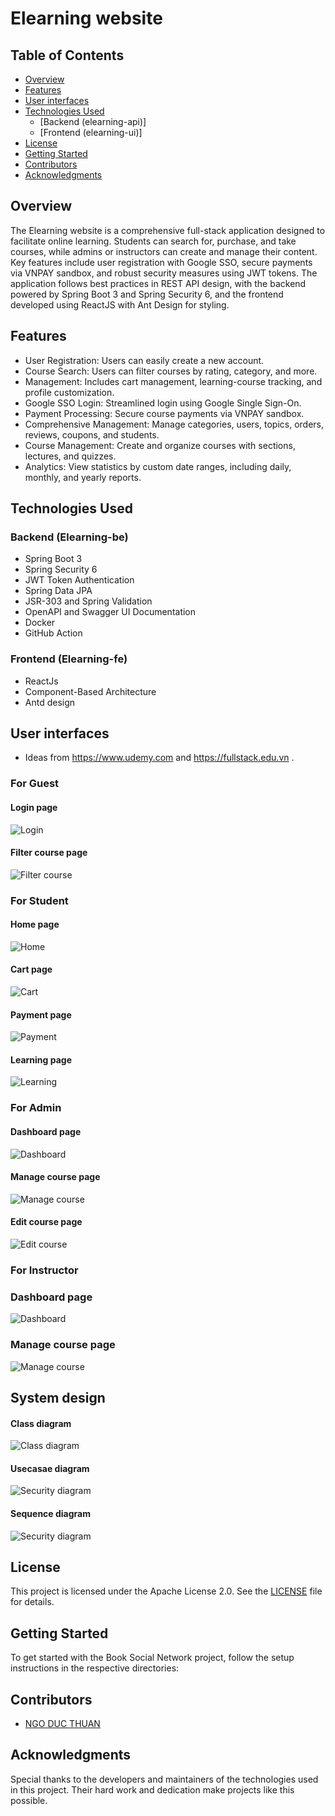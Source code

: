 # Elearning website

## Table of Contents

- [Overview](#overview)
- [Features](#features)
- [User interfaces](#features)
- [Technologies Used](#technologies-used)
    - [Backend (elearning-api)]
    - [Frontend (elearning-ui)]
- [License](#license)
- [Getting Started](#getting-started)
- [Contributors](#contributors)
- [Acknowledgments](#acknowledgments)

## Overview

The Elearning website is a comprehensive full-stack application designed to facilitate online learning. Students can search for, purchase, and take courses, while admins or instructors can create and manage their content. Key features include user registration with Google SSO, secure payments via VNPAY sandbox, and robust security measures using JWT tokens. The application follows best practices in REST API design, with the backend powered by Spring Boot 3 and Spring Security 6, and the frontend developed using ReactJS with Ant Design for styling.

## Features
- User Registration: Users can easily create a new account.
- Course Search: Users can filter courses by rating, category, and more.
- Management: Includes cart management, learning-course tracking, and profile customization.
- Google SSO Login: Streamlined login using Google Single Sign-On.
- Payment Processing: Secure course payments via VNPAY sandbox.
- Comprehensive Management: Manage categories, users, topics, orders, reviews, coupons, and students.
- Course Management: Create and organize courses with sections, lectures, and quizzes.
- Analytics: View statistics by custom date ranges, including daily, monthly, and yearly reports.

## Technologies Used

### Backend (Elearning-be)

- Spring Boot 3
- Spring Security 6
- JWT Token Authentication
- Spring Data JPA
- JSR-303 and Spring Validation
- OpenAPI and Swagger UI Documentation
- Docker
- GitHub Action

### Frontend (Elearning-fe)

- ReactJs
- Component-Based Architecture
- Antd design

## User interfaces
- Ideas from https://www.udemy.com and https://fullstack.edu.vn .
### For Guest

#### Login page
![Login](screenshots/guess/login.png)

#### Filter course page
![Filter course](screenshots/guess/filter-course.png)


### For Student

#### Home page
![Home](screenshots/student/home.png)

#### Cart page
![Cart](screenshots/student/cart.png)

#### Payment page
![Payment](screenshots/student/payment.png)

#### Learning page
![Learning](screenshots/student/learning-course.png)

### For Admin 

#### Dashboard page
![Dashboard](screenshots/admin/dashboard.png)

#### Manage course page
![Manage course](screenshots/admin/manage-course-admin.png)

#### Edit course page
![Edit course](screenshots/admin/couse-edit.png)


### For Instructor

### Dashboard page 
![Dashboard](screenshots/instructor/dashboard-instructor.png)

### Manage course page
![Manage course](screenshots/instructor/manage-course-instructor.png)


## System design

#### Class diagram
![Class diagram](screenshots/class-diagram.drawio.svg)

#### Usecasae diagram
![Security diagram](screenshots/usecase-diagram.png)

#### Sequence diagram
![Security diagram](screenshots/sequence-diagram.drawio.png)




## License

This project is licensed under the Apache License 2.0. See the [LICENSE](LICENSE) file for details.

## Getting Started

To get started with the Book Social Network project, follow the setup instructions in the respective directories:


## Contributors

- [NGO DUC THUAN](https://github.com/guma2k2)

## Acknowledgments

Special thanks to the developers and maintainers of the technologies used in this project. Their hard work and dedication make projects like this possible.
